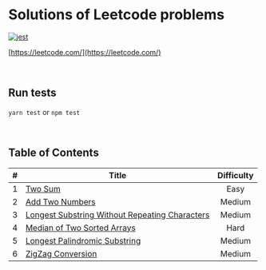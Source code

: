 # Solutions of Leetcode problems

[![jest](https://img.shields.io/badge/jest-25.1.0-green.svg)](https://jestjs.io/)

[https://leetcode.com/](https://leetcode.com/)

&nbsp;

## Run tests

`yarn test` or `npm test`

&nbsp;

## Table of Contents

|  #  | Title                                                                    | Difficulty |
| :-: | ------------------------------------------------------------------------ | :--------: |
|  1  | [Two Sum](_problems/pr_200215_01)                                        |    Easy    |
|  2  | [Add Two Numbers](_problems/pr_200215_02)                                |   Medium   |
|  3  | [Longest Substring Without Repeating Characters](_problems/pr_200215_03) |   Medium   |
|  4  | [Median of Two Sorted Arrays](_problems/pr_200216_01)                    |    Hard    |
|  5  | [Longest Palindromic Substring](_problems/pr_200216_02)                  |   Medium   |
|  6  | [ZigZag Conversion](_problems/pr_200217_01)                              |   Medium   |
